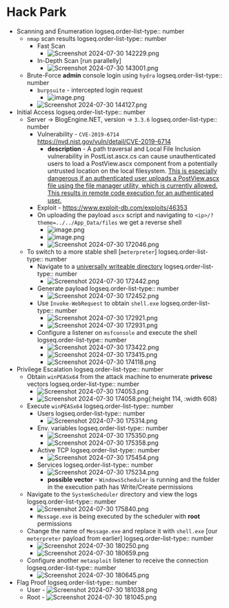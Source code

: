 # Hack Park
- Scanning and Enumeration
  logseq.order-list-type:: number
	- `nmap` scan results
	  logseq.order-list-type:: number
		- Fast Scan
			- ![Screenshot 2024-07-30 142229.png](../assets/Screenshot_2024-07-30_142229_1722337819926_0.png)
		- In-Depth Scan [run parallelly]
			- ![Screenshot 2024-07-30 143001.png](../assets/Screenshot_2024-07-30_143001_1722337809815_0.png)
	- Brute-Force **admin** console login using `hydra`
	  logseq.order-list-type:: number
		- `burpsuite` - intercepted login request
			- ![image.png](../assets/image_1722339053676_0.png)
		- ![Screenshot 2024-07-30 144127.png](../assets/Screenshot_2024-07-30_144127_1722337897814_0.png)
- Initial Access
  logseq.order-list-type:: number
	- Server -> BlogEngine.NET,  version -> `3.3.6`
	  logseq.order-list-type:: number
		- Vulnerability - `CVE-2019-6714` https://nvd.nist.gov/vuln/detail/CVE-2019-6714
			- **description** - A path traversal and Local File Inclusion vulnerability in PostList.ascx.cs can cause unauthenticated users to load a PostView.ascx component from a potentially untrusted location on the local filesystem. <u>This is especially dangerous if an authenticated user uploads a PostView.ascx file using the file manager utility, which is currently allowed. This results in remote code execution for an authenticated user.</u>
		- Exploit - https://www.exploit-db.com/exploits/46353
		- On uploading the payload `ascx` script and navigating to `<ip>/?theme=../../App_Data/files` we get a reverse shell
			- ![image.png](../assets/image_1722339993976_0.png)
			- ![image.png](../assets/image_1722340057844_0.png)
			- ![Screenshot 2024-07-30 172046.png](../assets/Screenshot_2024-07-30_172046_1722349308569_0.png)
	- To switch to a more stable shell [`meterpreter`]
	  logseq.order-list-type:: number
		- Navigate to a <u>universally writeable directory</u> 
		  logseq.order-list-type:: number
			- ![Screenshot 2024-07-30 172442.png](../assets/Screenshot_2024-07-30_172442_1722349413583_0.png)
		- Generate payload
		  logseq.order-list-type:: number
			- ![Screenshot 2024-07-30 172452.png](../assets/Screenshot_2024-07-30_172452_1722349466135_0.png)
		- Use `Invoke-WebRequest` to obtain `shell.exe`
		  logseq.order-list-type:: number
			- ![Screenshot 2024-07-30 172921.png](../assets/Screenshot_2024-07-30_172921_1722349512924_0.png)
			- ![Screenshot 2024-07-30 172931.png](../assets/Screenshot_2024-07-30_172931_1722349521904_0.png)
		- Configure a listener on `msfconsole` and execute the shell
		  logseq.order-list-type:: number
			- ![Screenshot 2024-07-30 173422.png](../assets/Screenshot_2024-07-30_173422_1722349585156_0.png)
			- ![Screenshot 2024-07-30 173415.png](../assets/Screenshot_2024-07-30_173415_1722349591332_0.png)
			- ![Screenshot 2024-07-30 174118.png](../assets/Screenshot_2024-07-30_174118_1722351197979_0.png)
- Privilege Escalation
  logseq.order-list-type:: number
	- Obtain `winPEASx64` from the attack machine to enumerate **privesc** vectors
	  logseq.order-list-type:: number
		- ![Screenshot 2024-07-30 174053.png](../assets/Screenshot_2024-07-30_174053_1722351158470_0.png)
		- ![Screenshot 2024-07-30 174058.png](../assets/Screenshot_2024-07-30_174058_1722351165452_0.png){:height 114, :width 608}
	- Execute `winPEASx64`
	  logseq.order-list-type:: number
		- Users
		  logseq.order-list-type:: number
			- ![Screenshot 2024-07-30 175314.png](../assets/Screenshot_2024-07-30_175314_1722351258679_0.png)
		- Env. variables
		  logseq.order-list-type:: number
			- ![Screenshot 2024-07-30 175350.png](../assets/Screenshot_2024-07-30_175350_1722351277561_0.png)
			- ![Screenshot 2024-07-30 175358.png](../assets/Screenshot_2024-07-30_175358_1722351288089_0.png)
		- Active TCP
		  logseq.order-list-type:: number
			- ![Screenshot 2024-07-30 175454.png](../assets/Screenshot_2024-07-30_175454_1722351320461_0.png)
		- Services
		  logseq.order-list-type:: number
			- ![Screenshot 2024-07-30 175234.png](../assets/Screenshot_2024-07-30_175234_1722351340085_0.png)
			- **possible vector** - `WindowsScheduler` is running and the folder in the execution path has Write/Create permissions
	- Navigate to the `SystemScheduler` directory and view the logs
	  logseq.order-list-type:: number
		- ![Screenshot 2024-07-30 175840.png](../assets/Screenshot_2024-07-30_175840_1722351527105_0.png)
		- `Message.exe` is being executed by the scheduler with **root** permissions
	- Change the name of `Message.exe` and replace it with `shell.exe` [our `meterpreter` payload from earlier]
	  logseq.order-list-type:: number
		- ![Screenshot 2024-07-30 180250.png](../assets/Screenshot_2024-07-30_180250_1722351662102_0.png)
		- ![Screenshot 2024-07-30 180659.png](../assets/Screenshot_2024-07-30_180659_1722351670920_0.png)
	- Configure another `metasploit` listener to receive the connection
	  logseq.order-list-type:: number
		- ![Screenshot 2024-07-30 180645.png](../assets/Screenshot_2024-07-30_180645_1722351759556_0.png)
- Flag Proof
  logseq.order-list-type:: number
	- User - ![Screenshot 2024-07-30 181038.png](../assets/Screenshot_2024-07-30_181038_1722351797950_0.png)
	- Root - ![Screenshot 2024-07-30 181045.png](../assets/Screenshot_2024-07-30_181045_1722351811800_0.png)
